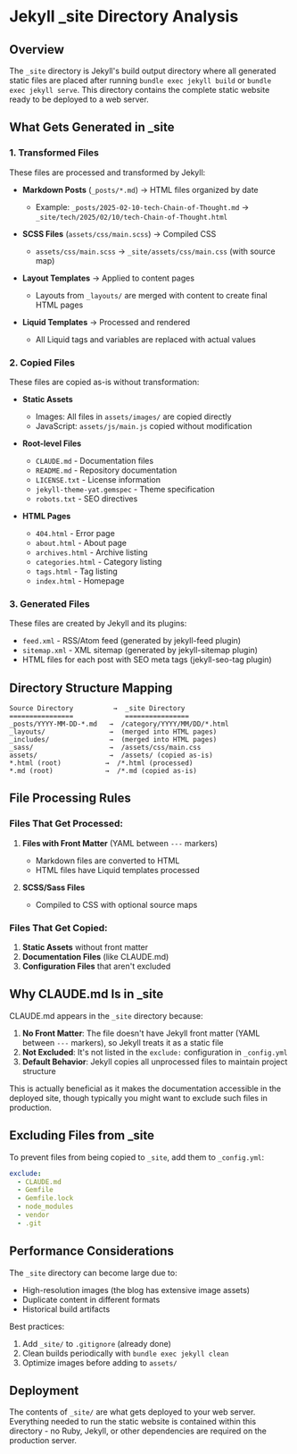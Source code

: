 # Jekyll _site Directory Analysis

## Overview

The `_site` directory is Jekyll's build output directory where all generated static files are placed after running `bundle exec jekyll build` or `bundle exec jekyll serve`. This directory contains the complete static website ready to be deployed to a web server.

## What Gets Generated in _site

### 1. **Transformed Files**
These files are processed and transformed by Jekyll:

- **Markdown Posts** (`_posts/*.md`) → HTML files organized by date
  - Example: `_posts/2025-02-10-tech-Chain-of-Thought.md` → `_site/tech/2025/02/10/tech-Chain-of-Thought.html`
  
- **SCSS Files** (`assets/css/main.scss`) → Compiled CSS
  - `assets/css/main.scss` → `_site/assets/css/main.css` (with source map)
  
- **Layout Templates** → Applied to content pages
  - Layouts from `_layouts/` are merged with content to create final HTML pages
  
- **Liquid Templates** → Processed and rendered
  - All Liquid tags and variables are replaced with actual values

### 2. **Copied Files**
These files are copied as-is without transformation:

- **Static Assets**
  - Images: All files in `assets/images/` are copied directly
  - JavaScript: `assets/js/main.js` copied without modification
  
- **Root-level Files**
  - `CLAUDE.md` - Documentation files
  - `README.md` - Repository documentation
  - `LICENSE.txt` - License information
  - `jekyll-theme-yat.gemspec` - Theme specification
  - `robots.txt` - SEO directives
  
- **HTML Pages**
  - `404.html` - Error page
  - `about.html` - About page
  - `archives.html` - Archive listing
  - `categories.html` - Category listing
  - `tags.html` - Tag listing
  - `index.html` - Homepage

### 3. **Generated Files**
These files are created by Jekyll and its plugins:

- `feed.xml` - RSS/Atom feed (generated by jekyll-feed plugin)
- `sitemap.xml` - XML sitemap (generated by jekyll-sitemap plugin)
- HTML files for each post with SEO meta tags (jekyll-seo-tag plugin)

## Directory Structure Mapping

```
Source Directory          →  _site Directory
================             ================
_posts/YYYY-MM-DD-*.md   →  /category/YYYY/MM/DD/*.html
_layouts/                →  (merged into HTML pages)
_includes/               →  (merged into HTML pages)
_sass/                   →  /assets/css/main.css
assets/                  →  /assets/ (copied as-is)
*.html (root)           →  /*.html (processed)
*.md (root)             →  /*.md (copied as-is)
```

## File Processing Rules

### Files That Get Processed:
1. **Files with Front Matter** (YAML between `---` markers)
   - Markdown files are converted to HTML
   - HTML files have Liquid templates processed
   
2. **SCSS/Sass Files**
   - Compiled to CSS with optional source maps

### Files That Get Copied:
1. **Static Assets** without front matter
2. **Documentation Files** (like CLAUDE.md)
3. **Configuration Files** that aren't excluded

## Why CLAUDE.md Is in _site

CLAUDE.md appears in the `_site` directory because:

1. **No Front Matter**: The file doesn't have Jekyll front matter (YAML between `---` markers), so Jekyll treats it as a static file
2. **Not Excluded**: It's not listed in the `exclude:` configuration in `_config.yml`
3. **Default Behavior**: Jekyll copies all unprocessed files to maintain project structure

This is actually beneficial as it makes the documentation accessible in the deployed site, though typically you might want to exclude such files in production.

## Excluding Files from _site

To prevent files from being copied to `_site`, add them to `_config.yml`:

```yaml
exclude:
  - CLAUDE.md
  - Gemfile
  - Gemfile.lock
  - node_modules
  - vendor
  - .git
```

## Performance Considerations

The `_site` directory can become large due to:
- High-resolution images (the blog has extensive image assets)
- Duplicate content in different formats
- Historical build artifacts

Best practices:
1. Add `_site/` to `.gitignore` (already done)
2. Clean builds periodically with `bundle exec jekyll clean`
3. Optimize images before adding to `assets/`

## Deployment

The contents of `_site/` are what gets deployed to your web server. Everything needed to run the static website is contained within this directory - no Ruby, Jekyll, or other dependencies are required on the production server.